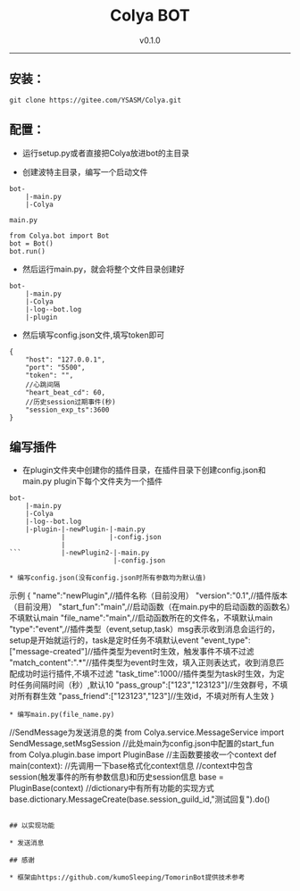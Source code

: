 


<h1 align="center"> Colya BOT </h1>
<!-- <div align="center"> <img src="./logo.jpg" width="120"/> </div> -->
<div align="center">v0.1.0</div>
<!-- <div align="center">  人間になりたいうた... -->
</div>


***


## 安装：


```
git clone https://gitee.com/YSASM/Colya.git
```


## 配置：

* 运行setup.py或者直接把Colya放进bot的主目录

* 创建波特主目录，编写一个启动文件

```
bot-
    |-main.py
    |-Colya
```

```
main.py

from Colya.bot import Bot
bot = Bot()
bot.run()
```

* 然后运行main.py，就会将整个文件目录创建好
```
bot-
    |-main.py
    |-Colya
    |-log--bot.log
    |-plugin
```

* 然后填写config.json文件,填写token即可
```
{
    "host": "127.0.0.1", 
    "port": "5500", 
    "token": "", 
    //心跳间隔
    "heart_beat_cd": 60,
    //历史session过期事件(秒)
    "session_exp_ts":3600
}
```

## 编写插件
* 在plugin文件夹中创建你的插件目录，在插件目录下创建config.json和main.py
plugin下每个文件夹为一个插件
```
bot-
    |-main.py
    |-Colya
    |-log--bot.log
    |-plugin-|-newPlugin-|-main.py
             |           |-config.json
             |
```          |-newPlugin2-|-main.py
                          |-config.json

* 编写config.json(没有config.json时所有参数均为默认值)
```
示例
{
    "name":"newPlugin",//插件名称（目前没用）
    "version":"0.1",//插件版本（目前没用）
    "start_fun":"main",//启动函数（在main.py中的启动函数的函数名）不填默认main
    "file_name":"main",//启动函数所在的文件名，不填默认main
    "type":"event",//插件类型（event,setup,task）msg表示收到消息会运行的，setup是开始就运行的，task是定时任务不填默认event
    "event_type":["message-created"]//插件类型为event时生效，触发事件不填不过滤
    "match_content":".*"//插件类型为event时生效，填入正则表达式，收到消息匹配成功时运行插件,不填不过滤
    "task_time":1000//插件类型为task时生效，为定时任务间隔时间（秒）,默认10
    "pass_group":["123","123123"]//生效群号，不填对所有群生效
    "pass_friend":["123123","123"]//生效id，不填对所有人生效
}
```
* 编写main.py(file_name.py)
```
//SendMessage为发送消息的类
from  Colya.service.MessageService import SendMessage,setMsgSession
//此处main为config.json中配置的start_fun
from Colya.plugin.base import PluginBase
//主函数要接收一个context
def main(context):
    //先调用一下base格式化context信息
    //context中包含session(触发事件的所有参数信息)和历史session信息
    base = PluginBase(context)
    //dictionary中有所有功能的实现方式
    base.dictionary.MessageCreate(base.session_guild_id,"测试回复").do()

```

## 以实现功能

* 发送消息

## 感谢
 
* 框架由https://github.com/kumoSleeping/TomorinBot提供技术参考

